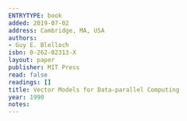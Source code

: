 ```yaml
---
ENTRYTYPE: book
added: 2019-07-02
address: Cambridge, MA, USA
authors:
- Guy E. Blelloch
isbn: 0-262-02313-X
layout: paper
publisher: MIT Press
read: false
readings: []
title: Vector Models for Data-parallel Computing
year: 1990
notes:
---
```

